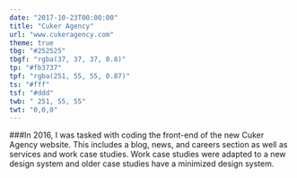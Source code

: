 ```yaml
---
date: "2017-10-23T00:00:00"
title: "Cuker Agency"
url: "www.cukeragency.com"
theme: true
tbg: "#252525"
tbgf: "rgba(37, 37, 37, 0.8)"
tp: "#fb3737"
tpf: "rgba(251, 55, 55, 0.87)"
ts: "#fff"
tsf: "#ddd"
twb: " 251, 55, 55"
twt: "0,0,0"
---
```

###In 2016, I was tasked with coding the front-end of the new Cuker Agency website. This includes a blog, news, and careers section as well as services and work case studies. Work case studies were adapted to a new design system and older case studies have a minimized design system.

